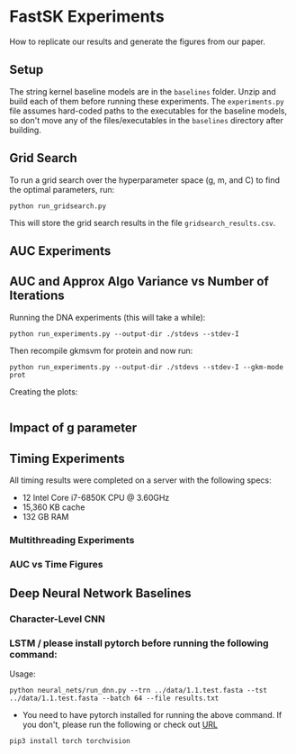# FastSK Experiments
How to replicate our results and generate the figures from our paper. 

## Setup
The string kernel baseline models are in the `baselines` folder. Unzip and build each of them before running these experiments. The `experiments.py` file assumes hard-coded paths to the executables for the baseline models, so don't move any of the files/executables in the `baselines` directory after building.

## Grid Search
To run a grid search over the hyperparameter space (g, m, and C) to find the optimal parameters, run:
```
python run_gridsearch.py
```
This will store the grid search results in the file `gridsearch_results.csv`.

## AUC Experiments

## AUC and Approx Algo Variance vs Number of Iterations
Running the DNA experiments (this will take a while):
```
python run_experiments.py --output-dir ./stdevs --stdev-I
```
Then recompile gkmsvm for protein and now run:
```
python run_experiments.py --output-dir ./stdevs --stdev-I --gkm-mode prot
```
Creating the plots:
```
```

## Impact of g parameter


## Timing Experiments
All timing results were completed on a server with the following specs:
-   12 Intel Core i7-6850K CPU @ 3.60GHz
-   15,360 KB cache
-   132 GB RAM

### Multithreading Experiments

### AUC vs Time Figures

## Deep Neural Network Baselines
### Character-Level CNN
### LSTM / please install pytorch before running the following command: 
Usage:
```
python neural_nets/run_dnn.py --trn ../data/1.1.test.fasta --tst ../data/1.1.test.fasta --batch 64 --file results.txt
```
+ You need to have pytorch installed for running the above command. If you don't, please run the following or check out [URL](https://pytorch.org/get-started/locally/)
```
pip3 install torch torchvision
```

